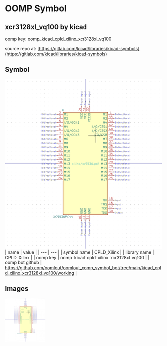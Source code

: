 # OOMP Symbol  
## xcr3128xl_vq100  by kicad  
  
oomp key: oomp_kicad_cpld_xilinx_xcr3128xl_vq100  
  
source repo at: [https://gitlab.com/kicad/libraries/kicad-symbols](https://gitlab.com/kicad/libraries/kicad-symbols)  
## Symbol  
  
[![working.png](working_600.png)](working.png)  
| name | value | 
| --- | --- | 
| symbol name | CPLD_Xilinx | 
| library name | CPLD_Xilinx | 
| oomp key | oomp_kicad_cpld_xilinx_xcr3128xl_vq100 | 
| oomp bot github | https://github.com/oomlout/oomlout_oomp_symbol_bot/tree/main/kicad_cpld_xilinx_xcr3128xl_vq100/working | 
## Images  
  
[![working.png](working_140.png)](working.png)  
